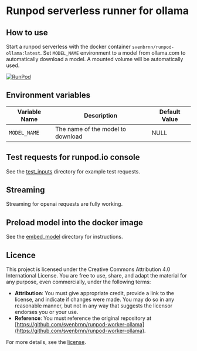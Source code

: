 # Runpod serverless runner for ollama

## How to use

Start a runpod serverless with the docker container ``svenbrnn/runpod-ollama:latest``. Set ``MODEL_NAME`` environment to a model from ollama.com to automatically download a model.
A mounted volume will be automatically used.

[![RunPod](https://api.runpod.io/badge/yevhenii-lebediev-quarks-tech/runpod-worker-ollama)](https://www.runpod.io/console/hub/yevhenii-lebediev-quarks-tech/runpod-worker-ollama)

## Environment variables

| Variable Name | Description                              | Default Value       |
|---------------|------------------------------------------|---------------------|
| `MODEL_NAME`  | The name of the model to download        | NULL                |

## Test requests for runpod.io console

See the [test_inputs](./test_inputs) directory for example test requests. 


## Streaming

Streaming for openai requests are fully working.

## Preload model into the docker image

See the [embed_model](./embed_model/) directory for instructions.

## Licence

This project is licensed under the Creative Commons Attribution 4.0 International License. You are free to use, share, and adapt the material for any purpose, even commercially, under the following terms:

- **Attribution**: You must give appropriate credit, provide a link to the license, and indicate if changes were made. You may do so in any reasonable manner, but not in any way that suggests the licensor endorses you or your use.
- **Reference**: You must reference the original repository at [https://github.com/svenbrnn/runpod-worker-ollama](https://github.com/svenbrnn/runpod-worker-ollama).

For more details, see the [license](https://creativecommons.org/licenses/by/4.0/).
